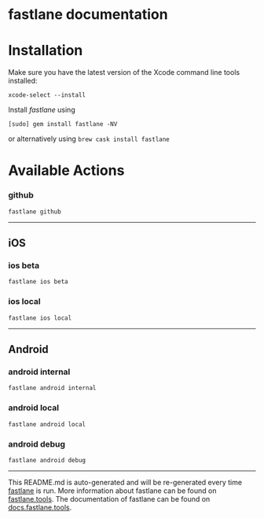 fastlane documentation
================
# Installation

Make sure you have the latest version of the Xcode command line tools installed:

```
xcode-select --install
```

Install _fastlane_ using
```
[sudo] gem install fastlane -NV
```
or alternatively using `brew cask install fastlane`

# Available Actions
### github
```
fastlane github
```


----

## iOS
### ios beta
```
fastlane ios beta
```

### ios local
```
fastlane ios local
```


----

## Android
### android internal
```
fastlane android internal
```

### android local
```
fastlane android local
```

### android debug
```
fastlane android debug
```


----

This README.md is auto-generated and will be re-generated every time [fastlane](https://fastlane.tools) is run.
More information about fastlane can be found on [fastlane.tools](https://fastlane.tools).
The documentation of fastlane can be found on [docs.fastlane.tools](https://docs.fastlane.tools).
